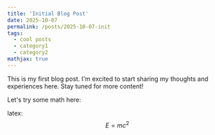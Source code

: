 ```yaml
---
title: 'Initial Blog Post'
date: 2025-10-07
permalink: /posts/2025-10-07-init
tags:
  - cool posts
  - category1
  - category2
mathjax: true
---
```


This is my first blog post. I'm excited to start sharing my thoughts and experiences here. Stay tuned for more content!

Let's try some math here: 

latex: $$E = mc^2$$